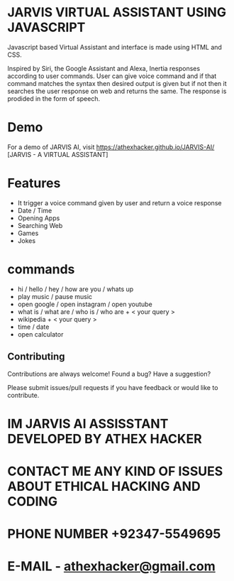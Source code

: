 
# JARVIS VIRTUAL ASSISTANT USING JAVASCRIPT
Javascript based Virtual Assistant and interface is made using HTML and CSS.

Inspired by Siri, the Google Assistant and Alexa, Inertia responses according to user commands. User can give voice command and if that command matches the syntax then desired output is given but if not then it searches the user response on web and returns the same. The response is prodided in the form of speech.

# Demo
For a demo of JARVIS AI, visit https://athexhacker.github.io/JARVIS-AI/ [JARVIS - A VIRTUAL ASSISTANT]
# Features

- It trigger a voice command given by user and return a voice response
- Date / Time
- Opening Apps
- Searching Web
- Games
- Jokes 

# commands

- hi / hello / hey / how are you / whats up
- play music / pause music
- open google / open instagram / open youtube
- what is / what are / who is / who are + < your query >
- wikipedia + < your query >
- time / date
- open calculator

  
## Contributing

Contributions are always welcome!
Found a bug? Have a suggestion?

Please submit issues/pull requests if you have feedback or would like to contribute.

  
# IM JARVIS AI ASSISSTANT DEVELOPED BY ATHEX HACKER
# CONTACT ME ANY KIND OF ISSUES ABOUT ETHICAL HACKING AND CODING
# PHONE NUMBER +92347-5549695
# E-MAIL - athexhacker@gmail.com
